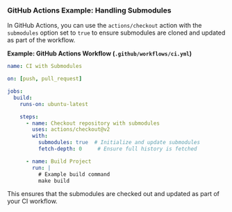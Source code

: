 ### GitHub Actions Example: Handling Submodules

In GitHub Actions, you can use the `actions/checkout` action with the `submodules` option set to `true` to ensure submodules are cloned and updated as part of the workflow.

**Example: GitHub Actions Workflow (`.github/workflows/ci.yml`)**

```yaml
name: CI with Submodules

on: [push, pull_request]

jobs:
  build:
    runs-on: ubuntu-latest

    steps:
      - name: Checkout repository with submodules
        uses: actions/checkout@v2
        with:
          submodules: true  # Initialize and update submodules
          fetch-depth: 0     # Ensure full history is fetched

      - name: Build Project
        run: |
          # Example build command
          make build
```

This ensures that the submodules are checked out and updated as part of your CI workflow.
